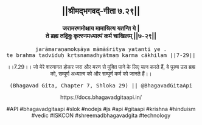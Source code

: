 <center><h2>||श्रीमद्‍भगवद्‍-गीता ७.२९||</h2>
<h3>जरामरणमोक्षाय मामाश्रित्य यतन्ति ये |<br/>ते ब्रह्म तद्विदुः कृत्स्नमध्यात्मं कर्म चाखिलम् ||७-२९||</h3>
<pre>jarāmaraṇamokṣāya māmāśritya yatanti ye .<br/>te brahma tadviduḥ kṛtsnamadhyātmaṃ karma cākhilam ||7-29||</pre>
<p>।।7.29।। जो मेरे शरणागत होकर जरा और मरण से मुक्ति पाने के लिए यत्न करते हैं, वे पुरुष उस ब्रह्म को, सम्पूर्ण अध्यात्म को और सम्पूर्ण कर्म को जानते हैं।।</p>
<pre>(Bhagavad Gita, Chapter 7, Shloka 29) || @BhagavadGitaApi</pre><p>https://docs.bhagavadgitaapi.in/</p><p>#API #bhagavadgitaapi #slok #nodejs #js #api #gitaapi #krishna #hinduism #vedic #ISKCON #shreemadbhagavadgita #technology</p></center>